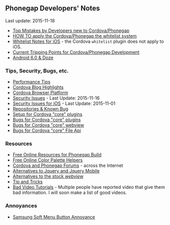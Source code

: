 ## Phonegap Developers' Notes ##
Last update: 2015-11-18

* [Top Mistakes by Developers new to Cordova/Phonegap](new-to-Phonegap.md)
* [HOW TO apply the Cordova/Phonegap the whitelist system](https://github.com/jessemonroy650/top-phonegap-mistakes/blob/master/the-whitelist-system.md)
* [Whitelist Notes for iOS](whitelist-ios-notes.md) - the Cordova `whitelist` plugin does not apply to iOS.
* [Current Tripping Points for Cordova/Phonegap Development](current-tripping-points.md)
* [Android 6.0 &amp; Doze](android-doze.md)

### Tips, Security, Bugs, etc. ###

* [Performance Tips](get-performance.md)
* [Cordova Blog Highlights](cordova-blog-highlights.md)
* [Cordova Browser Platform](browser-platform.md)
* [Security Issues](security-issues.md) - Last Update: 2015-11-16
* [Security Issues for iOS](security-issues-ios.md) - Last Update: 2015-11-01
* [Repositories &amp; Known Bug](bugs.md)
* [Setup for Cordova "core" plugins](plugins-core-setup.md)
* [Bugs for Cordova "core" plugins](plugins-core-bugs.md)
* [Bugs for Cordova "core" webview](core-bugs/plugins-core-bugs-webview.md)
* [Bugs for Cordova "core" File Api](core-bugs/plugins-core-bugs-file.md)

### Resources ###

* [Free Online Resources for Phonegap Build](free-online-resources.md)
* [Free Online Color Palette Helpers](extended/color-palette-helpers.md)
* [Cordova and Phonegap Forums](cordova-phonegap-forums.md) - across the Internet
* [Alternatives to Jquery and Jquery Mobile](alternatives-to-jquery-mobile.md)
* [Alternatives to the stock *webview*](webview-alternatives.md)
* [Tip and Tricks](tips-and-tricks.md)
* [Bad Video Tutorials](bad-video-tutorials.md) - Multiple people have reported video that give them bad information. I will soon make a list of good videos.

### Annoyances ###

* [Samsung Soft Menu Button Annoyance](annoyances/SamsungMenuButton.md)

